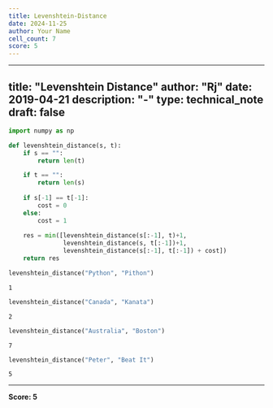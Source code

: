 ```yaml
---
title: Levenshtein-Distance
date: 2024-11-25
author: Your Name
cell_count: 7
score: 5
---
```


---
title: "Levenshtein Distance"
author: "Rj"
date: 2019-04-21
description: "-"
type: technical_note
draft: false
---

```python
import numpy as np
```


```python
def levenshtein_distance(s, t):
    if s == "":
        return len(t)

    if t == "":
        return len(s)
        
    if s[-1] == t[-1]:
        cost = 0
    else:
        cost = 1
       
    res = min([levenshtein_distance(s[:-1], t)+1,
               levenshtein_distance(s, t[:-1])+1, 
               levenshtein_distance(s[:-1], t[:-1]) + cost])
    return res
```


```python
levenshtein_distance("Python", "Pithon")
```




    1




```python
levenshtein_distance("Canada", "Kanata")
```




    2




```python
levenshtein_distance("Australia", "Boston")
```




    7




```python
levenshtein_distance("Peter", "Beat It")
```




    5




---
**Score: 5**